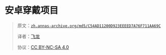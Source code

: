 # 安卓穿戴项目

> 原文：[`zh.annas-archive.org/md5/C54AD11200D923EEEED7A76F711AA69C`](https://zh.annas-archive.org/md5/C54AD11200D923EEEED7A76F711AA69C)
> 
> 译者：[飞龙](https://github.com/wizardforcel)
> 
> 协议：[CC BY-NC-SA 4.0](http://creativecommons.org/licenses/by-nc-sa/4.0/)